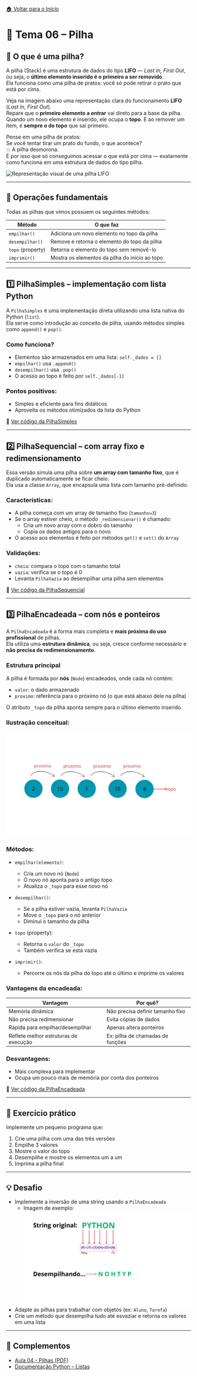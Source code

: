 [🏠 Voltar para o Início](../README.md)

# 📘 Tema 06 – Pilha

## 🧠 O que é uma pilha?

A pilha (Stack) é uma estrutura de dados do tipo **LIFO** — *Last In, First Out*, ou seja, o **último elemento inserido é o primeiro a ser removido**.  
Ela funciona como uma pilha de pratos: você só pode retirar o prato que está por cima.

Veja na imagem abaixo uma representação clara do funcionamento **LIFO** (*Last In, First Out*).  
Repare que o **primeiro elemento a entrar** vai direto para a base da pilha.  
Quando um novo elemento é inserido, ele ocupa o **topo**. E ao remover um item, é **sempre o do topo** que sai primeiro.

Pense em uma pilha de pratos:  
Se você tentar tirar um prato do fundo, o que acontece?  
💥 A pilha desmorona.  
É por isso que só conseguimos acessar o que está por cima — exatamente como funciona em uma estrutura de dados do tipo pilha.

![Representação visual de uma pilha LIFO](https://github.com/user-attachments/assets/0f839d95-f0ce-4d04-907d-004a387f32bd)

---

## 🔧 Operações fundamentais

Todas as pilhas que vimos possuem os seguintes métodos:

| Método        | O que faz                                                  |
|---------------|------------------------------------------------------------|
| `empilhar()`  | Adiciona um novo elemento no topo da pilha                |
| `desempilhar()` | Remove e retorna o elemento do topo da pilha            |
| `topo` (property) | Retorna o elemento do topo sem removê-lo              |
| `imprimir()`  | Mostra os elementos da pilha do início ao topo            |

---

## 1️⃣ PilhaSimples – implementação com lista Python

A `PilhaSimples` é uma implementação direta utilizando uma lista nativa do Python (`list`).  
Ela serve como introdução ao conceito de pilha, usando métodos simples como `append()` e `pop()`.

### Como funciona?

- Elementos são armazenados em uma lista: `self._dados = []`
- `empilhar()` usa `.append()`
- `desempilhar()` usa `.pop()`
- O acesso ao topo é feito por `self._dados[-1]`

### Pontos positivos:
- Simples e eficiente para fins didáticos
- Aproveita os métodos otimizados da lista do Python

📄 [Ver código da PilhaSimples](./pilha_simples.py)

---

## 2️⃣ PilhaSequencial – com array fixo e redimensionamento

Essa versão simula uma pilha sobre **um array com tamanho fixo**, que é duplicado automaticamente se ficar cheio.  
Ela usa a classe `Array`, que encapsula uma lista com tamanho pré-definido.

### Características:

- A pilha começa com um array de tamanho fixo (`tamanho=3`)
- Se o array estiver cheio, o método `_redimensionar()` é chamado:
  - Cria um novo array com o dobro do tamanho
  - Copia os dados antigos para o novo
- O acesso aos elementos é feito por métodos `get()` e `set()` do `Array`

### Validações:
- `cheia`: compara o topo com o tamanho total
- `vazia`: verifica se o topo é 0
- Levanta `PilhaVazia` ao desempilhar uma pilha sem elementos

📄 [Ver código da PilhaSequencial](./pilha_sequencial.py)

---

## 3️⃣ PilhaEncadeada – com nós e ponteiros

A `PilhaEncadeada` é a forma mais completa e **mais próxima do uso profissional** de pilhas.  
Ela utiliza uma **estrutura dinâmica**, ou seja, cresce conforme necessário e **não precisa de redimensionamento**.

### Estrutura principal

A pilha é formada por **nós** (`Node`) encadeados, onde cada nó contém:

- `valor`: o dado armazenado
- `proximo`: referência para o próximo nó (o que está abaixo dele na pilha)

O atributo `_topo` da pilha aponta sempre para o último elemento inserido.

### Ilustração conceitual:
![Representação de uma Pilha Encadeada com ponteiros](./img/pilha_encadeada_visual.jpg)

### Métodos:

- `empilhar(elemento)`:
  - Cria um novo nó (`Node`)
  - O novo nó aponta para o antigo topo
  - Atualiza o `_topo` para esse novo nó

- `desempilhar()`:
  - Se a pilha estiver vazia, levanta `PilhaVazia`
  - Move o `_topo` para o nó anterior
  - Diminui o tamanho da pilha

- `topo` (property):
  - Retorna o `valor` do `_topo`
  - Também verifica se está vazia

- `imprimir()`:
  - Percorre os nós da pilha do topo até o último e imprime os valores

### Vantagens da encadeada:

| Vantagem                              | Por quê?                                   |
|--------------------------------------|--------------------------------------------|
| Memória dinâmica                     | Não precisa definir tamanho fixo           |
| Não precisa redimensionar            | Evita cópias de dados                      |
| Rápida para empilhar/desempilhar     | Apenas altera ponteiros                    |
| Reflete melhor estruturas de execução| Ex: pilha de chamadas de funções           |

### Desvantagens:

- Mais complexa para implementar
- Ocupa um pouco mais de memória por conta dos ponteiros

📄 [Ver código da PilhaEncadeada](./pilha_encadeada.py)

---

## 🧪 Exercício prático

Implemente um pequeno programa que:

1. Crie uma pilha com uma das três versões
2. Empilhe 3 valores
3. Mostre o valor do topo
4. Desempilhe e mostre os elementos um a um
5. Imprima a pilha final

---

## 💡 Desafio

- Implemente a inversão de uma string usando a `PilhaEncadeada`
  - Imagem de exemplo:
    ![Visualização da inversão de string com pilha](./img/pilha_inversao_string.jpg) 
- Adapte as pilhas para trabalhar com objetos (ex: `Aluno`, `Tarefa`)
- Crie um método que desempilha tudo até esvaziar e retorna os valores em uma lista

---

## 🔗 Complementos

- [Aula 04 - Pilhas (PDF)](../material/aula04-[ED]-pilhas.pdf)
- [Documentação Python – Listas](https://docs.python.org/3/tutorial/datastructures.html)
